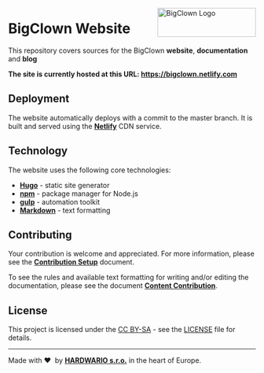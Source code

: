 <a href="https://www.bigclown.com/"><img src="https://bigclown.sirv.com/logo.png" width="200" height="59" alt="BigClown Logo" align="right"></a>

# BigClown Website

This repository covers sources for the BigClown **website**, **documentation** and **blog**

**The site is currently hosted at this URL: https://bigclown.netlify.com**

## Deployment

The website automatically deploys with a commit to the master branch. It is built and served using the [**Netlify**](https://www.netlify.com/) CDN service.

## Technology

The website uses the following core technologies:

* [**Hugo**](https://gohugo.io/) - static site generator
* [**npm**](https://www.npmjs.com/) - package manager for Node.js
* [**gulp**](https://gulpjs.com/) - automation toolkit
* [**Markdown**](https://github.com/adam-p/markdown-here/wiki/Markdown-Cheatsheet) - text formatting

## Contributing

Your contribution is welcome and appreciated. For more information, please see the [**Contribution Setup**](https://bigclown.netlify.com/en/doc/documentation/contribution-setup/) document.

To see the rules and available text formatting for writing and/or editing the documentation, please see the document [**Content Contribution**](https://bigclown.netlify.com/en/doc/documentation/content-contribution/).

## License

This project is licensed under the [CC BY-SA](https://creativecommons.org/licenses/by-sa/4.0/) - see the [LICENSE](LICENSE) file for details.

---

Made with &#x2764;&nbsp; by [**HARDWARIO s.r.o.**](https://www.hardwario.com/) in the heart of Europe.
